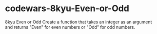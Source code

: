 # codewars-8kyu-Even-or-Odd
8kyu Even or Odd  Create a function that takes an integer as an argument and returns "Even" for even numbers or "Odd" for odd numbers.

